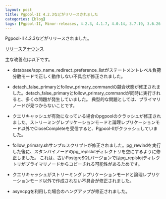 ```yaml
---
layout: post
title: Pgpool-II 4.2.3などがリリースされました
categories: [blog]
tags: [Pgpool-II, Minor-releases, 4.2.3, 4.1.7, 4.0.14, 3.7.19, 3.6.26 ]
---
```

Pgpool-II 4.2.3などがリリースされました。

[リリースアナウンス](https://www.pgpool.net/mediawiki/jp/index.php/%E3%83%A1%E3%82%A4%E3%83%B3%E3%83%9A%E3%83%BC%E3%82%B8#Pgpool-II_4.2.3.2C_4.1.7.2C_4.0.14.2C_3.7.19.2C_3.6.26_.E3.81.8C.E3.83.AA.E3.83.AA.E3.83.BC.E3.82.B9.E3.81.95.E3.82.8C.E3.81.BE.E3.81.97.E3.81.9F_.282021.2F05.2F20.29)

主な改善点は以下です。

- database/app_name_redirect_preference_listがステートメントレベル負荷分散モードで正しく動作しない不具合が修正されました。

- detach_false_primaryとfollow_primary_commandの競合状態が修正されました。detach_false_primaryとfollow_primary_commandが同時に実行されると、多くの問題が発生していました。 典型的な問題としては、プライマリノードが見つからないことです。

- クエリキャッシュが有効になっている場合のpgpoolのクラッシュが修正されました。ストリーミングレプリケーションモードと論理レプリケーションモード以外でCloseCompleteを受信すると、Pgpool-IIがクラッシュしていました。

- follow_primary.shサンプルスクリプトが修正されました。pg_rewindを実行した後に、スタンバイノードのpg_replslotディレクトリを空にするように修正しました。 これは、古いPostgreSQLバージョンではpg_replslotディレクトリがプライマリノードからコピーされる可能性があるためです。

- クエリキャッシュがストリーミングレプリケーションモードと論理レプリケーションモード以外で作成されない不具合が修正されました。

- asyncpgを利用した場合のハングアップが修正されました。

